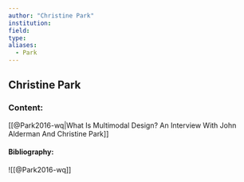 ```yaml
---
author: "Christine Park"
institution:
field:
type:
aliases:
  - Park
---
```


## Christine Park

### Content:
[[@Park2016-wq|What Is Multimodal Design? An Interview With John Alderman And Christine Park]]

#### Bibliography:

![[@Park2016-wq]]